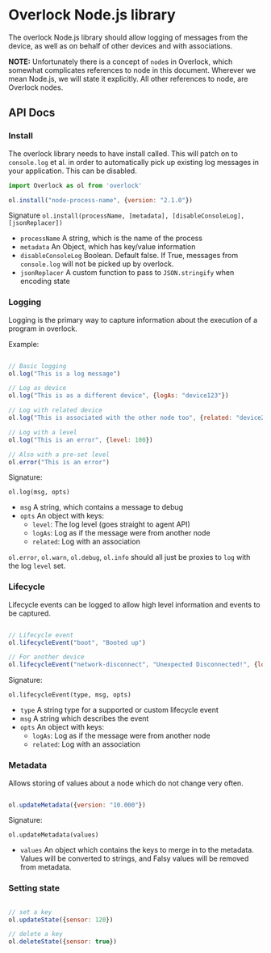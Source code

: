 
# Overlock Node.js library

The overlock Node.js library should allow logging of messages from the device, as well as on behalf of other devices and with associations.

**NOTE:** Unfortunately there is a concept of `node`s in Overlock, which somewhat complicates references to node in this document. Wherever we mean Node.js, we will state it explicitly. All other references to node, are Overlock nodes.

## API Docs

### Install

The overlock library needs to have install called. This will patch on to `console.log` et al. in order to automatically pick up existing log messages in your application. This can be disabled.

```javascript
import Overlock as ol from 'overlock'

ol.install("node-process-name", {version: "2.1.0"})

```

Signature
`ol.install(processName, [metadata], [disableConsoleLog], [jsonReplacer])`

* `processName` A string, which is the name of the process
* `metadata` An Object, which has key/value information
* `disableConsoleLog` Boolean. Default false. If True, messages from `console.log` will not be picked up by overlock.
* `jsonReplacer` A custom function to pass to `JSON.stringify` when encoding state


### Logging

Logging is the primary way to capture information about the execution of a program in overlock.

Example:

```javascript

// Basic logging
ol.log("This is a log message")

// Log as device
ol.log("This is as a different device", {logAs: "device123"})

// Log with related device
ol.log("This is associated with the other node too", {related: "device234"})

// Log with a level
ol.log("This is an error", {level: 100})

// Also with a pre-set level
ol.error("This is an error")

```

Signature:

`ol.log(msg, opts)`

* `msg` A string, which contains a message to debug
* `opts` An object with keys:
    * `level`: The log level (goes straight to agent API)
    * `logAs`: Log as if the message were from another node
    * `related`: Log with an association

`ol.error`, `ol.warn`, `ol.debug`, `ol.info` should all just be proxies to `log` with the log `level` set.

### Lifecycle

Lifecycle events can be logged to allow high level information and events to be captured.

```javascript

// Lifecycle event
ol.lifecycleEvent("boot", "Booted up")

// For another device
ol.lifecycleEvent("network-disconnect", "Unexpected Disconnected!", {logAs: "device234"})

```

Signature:

`ol.lifecycleEvent(type, msg, opts)`

* `type` A string type for a supported or custom lifecycle event
* `msg` A string which describes the event
* `opts` An object with keys:
    * `logAs`: Log as if the message were from another node
    * `related`: Log with an association

### Metadata

Allows storing of values about a node which do not change very often.

```javascript

ol.updateMetadata({version: "10.000"})

```

Signature:

`ol.updateMetadata(values)`

* `values` An object which contains the keys to merge in to the metadata. Values will be converted to strings, and Falsy values will be removed from metadata.

### Setting state

```javascript

// set a key
ol.updateState({sensor: 120})

// delete a key
ol.deleteState({sensor: true})

```
